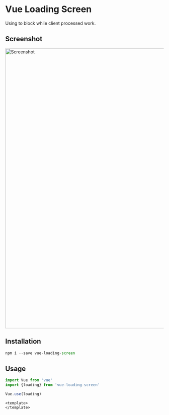 # Vue Loading Screen
Using to block whlie client processed work.

## Screenshot
<img src="https://github.com/HELMAB/vue-loading/blob/master/assets/screenshot.png" 
alt="Screenshot" 
width="890" 
height="auto">

## Installation
```js
npm i --save vue-loading-screen
```

## Usage
```js
import Vue from 'vue'
import {loading} from 'vue-loading-screen'

Vue.use(loading)
```

```vue
<template>
</template>
```
